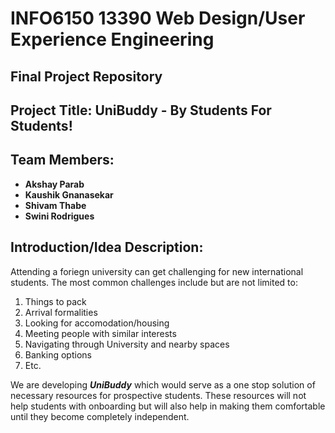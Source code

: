 # INFO6150 13390 Web Design/User Experience Engineering
## Final Project Repository
## Project Title: UniBuddy - By Students For Students!

## Team Members:
* **Akshay Parab**
* **Kaushik Gnanasekar**
* **Shivam Thabe**
* **Swini Rodrigues**

## Introduction/Idea Description:
Attending a foriegn university can get challenging for new international students. The most common challenges include but are not limited to:
1. Things to pack
2. Arrival formalities
3. Looking for accomodation/housing
5. Meeting people with similar interests
6. Navigating through University and nearby spaces
7. Banking options
6. Etc.

We are developing ***UniBuddy*** which would serve as a one stop solution of necessary resources for prospective students. These resources will not help students with onboarding but will also help in making them comfortable until they become completely independent.
